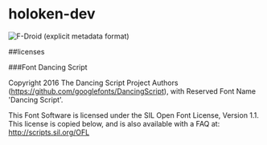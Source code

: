 holoken-dev
===========
![F-Droid (explicit metadata format)](https://img.shields.io/f-droid/v/com.holokenmod?metadata_format=yml)

##licenses

###Font Dancing Script

Copyright 2016 The Dancing Script Project Authors (https://github.com/googlefonts/DancingScript), with Reserved Font Name 'Dancing Script'.

This Font Software is licensed under the SIL Open Font License, Version 1.1.
This license is copied below, and is also available with a FAQ at:
http://scripts.sil.org/OFL